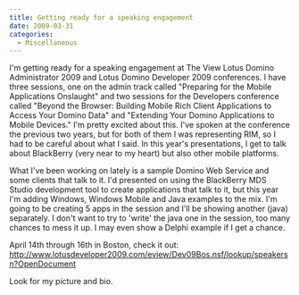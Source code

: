 ```yaml
---
title: Getting ready for a speaking engagement
date: 2009-03-31
categories: 
  - Miscellaneous
---
```


I'm getting ready for a speaking engagement at The View Lotus Domino Administrator 2009 and Lotus Domino Developer 2009 conferences. I have three sessions, one on the admin track called "Preparing for the Mobile Applications Onslaught" and two sessions for the Developers conference called "Beyond the Browser: Building Mobile Rich Client Applications to Access Your Domino Data" and "Extending Your Domino Applications to Mobile Devices." I'm pretty excited about this. I've spoken at the conference the previous two years, but for both of them I was representing RIM, so I had to be careful about what I said. In this year's presentations, I get to talk about BlackBerry (very near to my heart) but also other mobile platforms.

What I've been working on lately is a sample Domino Web Service and some clients that talk to it. I'd presented on using the BlackBerry MDS Studio development tool to create applications that talk to it, but this year I'm adding Windows, Windows Mobile and Java examples to the mix. I'm going to be creating 5 apps in the session and I'll be showing another (java) separately. I don't want to try to 'write' the java one in the session, too many chances to mess it up. I may even show a Delphi example if I get a chance.

April 14th through 16th in Boston, check it out: http://www.lotusdeveloper2009.com/eview/Dev09Bos.nsf/lookup/speakersn?OpenDocument

Look for my picture and bio.
